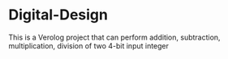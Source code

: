 # Digital-Design
This is a Verolog project that can perform addition, subtraction, multiplication, division of two 4-bit input integer
